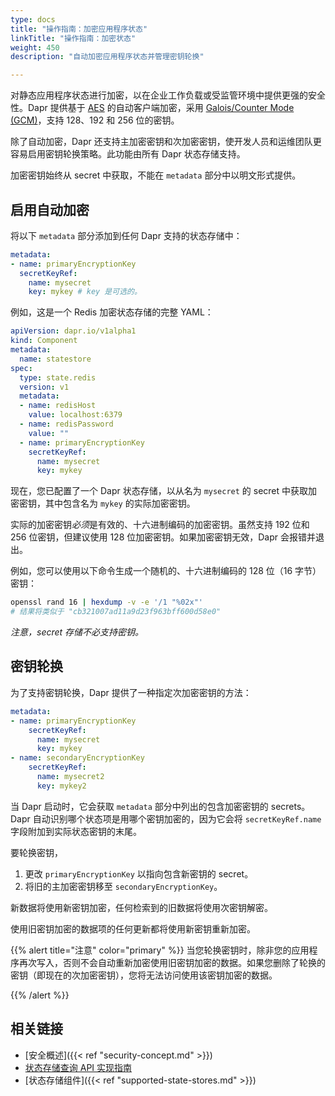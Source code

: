```yaml
---
type: docs
title: "操作指南：加密应用程序状态"
linkTitle: "操作指南：加密状态"
weight: 450
description: "自动加密应用程序状态并管理密钥轮换"

---
```


对静态应用程序状态进行加密，以在企业工作负载或受监管环境中提供更强的安全性。Dapr 提供基于 [AES](https://en.wikipedia.org/wiki/Advanced_Encryption_Standard) 的自动客户端加密，采用 [Galois/Counter Mode (GCM)](https://en.wikipedia.org/wiki/Galois/Counter_Mode)，支持 128、192 和 256 位的密钥。

除了自动加密，Dapr 还支持主加密密钥和次加密密钥，使开发人员和运维团队更容易启用密钥轮换策略。此功能由所有 Dapr 状态存储支持。

加密密钥始终从 secret 中获取，不能在 `metadata` 部分中以明文形式提供。

## 启用自动加密

将以下 `metadata` 部分添加到任何 Dapr 支持的状态存储中：

```yaml
metadata:
- name: primaryEncryptionKey
  secretKeyRef:
    name: mysecret
    key: mykey # key 是可选的。
```

例如，这是一个 Redis 加密状态存储的完整 YAML：

```yaml
apiVersion: dapr.io/v1alpha1
kind: Component
metadata:
  name: statestore
spec:
  type: state.redis
  version: v1
  metadata:
  - name: redisHost
    value: localhost:6379
  - name: redisPassword
    value: ""
  - name: primaryEncryptionKey
    secretKeyRef:
      name: mysecret
      key: mykey
```

现在，您已配置了一个 Dapr 状态存储，以从名为 `mysecret` 的 secret 中获取加密密钥，其中包含名为 `mykey` 的实际加密密钥。

实际的加密密钥*必须*是有效的、十六进制编码的加密密钥。虽然支持 192 位和 256 位密钥，但建议使用 128 位加密密钥。如果加密密钥无效，Dapr 会报错并退出。

例如，您可以使用以下命令生成一个随机的、十六进制编码的 128 位（16 字节）密钥：

```sh
openssl rand 16 | hexdump -v -e '/1 "%02x"'
# 结果将类似于 "cb321007ad11a9d23f963bff600d58e0"
```

*注意，secret 存储不必支持密钥。*

## 密钥轮换

为了支持密钥轮换，Dapr 提供了一种指定次加密密钥的方法：

```yaml
metadata:
- name: primaryEncryptionKey
    secretKeyRef:
      name: mysecret
      key: mykey
- name: secondaryEncryptionKey
    secretKeyRef:
      name: mysecret2
      key: mykey2
```

当 Dapr 启动时，它会获取 `metadata` 部分中列出的包含加密密钥的 secrets。Dapr 自动识别哪个状态项是用哪个密钥加密的，因为它会将 `secretKeyRef.name` 字段附加到实际状态密钥的末尾。

要轮换密钥，

1. 更改 `primaryEncryptionKey` 以指向包含新密钥的 secret。
2. 将旧的主加密密钥移至 `secondaryEncryptionKey`。

新数据将使用新密钥加密，任何检索到的旧数据将使用次密钥解密。

使用旧密钥加密的数据项的任何更新都将使用新密钥重新加密。

{{% alert title="注意" color="primary" %}}
当您轮换密钥时，除非您的应用程序再次写入，否则不会自动重新加密使用旧密钥加密的数据。如果您删除了轮换的密钥（即现在的次加密密钥），您将无法访问使用该密钥加密的数据。

{{% /alert %}}

## 相关链接

- [安全概述]({{< ref "security-concept.md" >}})
- [状态存储查询 API 实现指南](https://github.com/dapr/components-contrib/blob/master/state/README.md#implementing-state-query-api)
- [状态存储组件]({{< ref "supported-state-stores.md" >}})